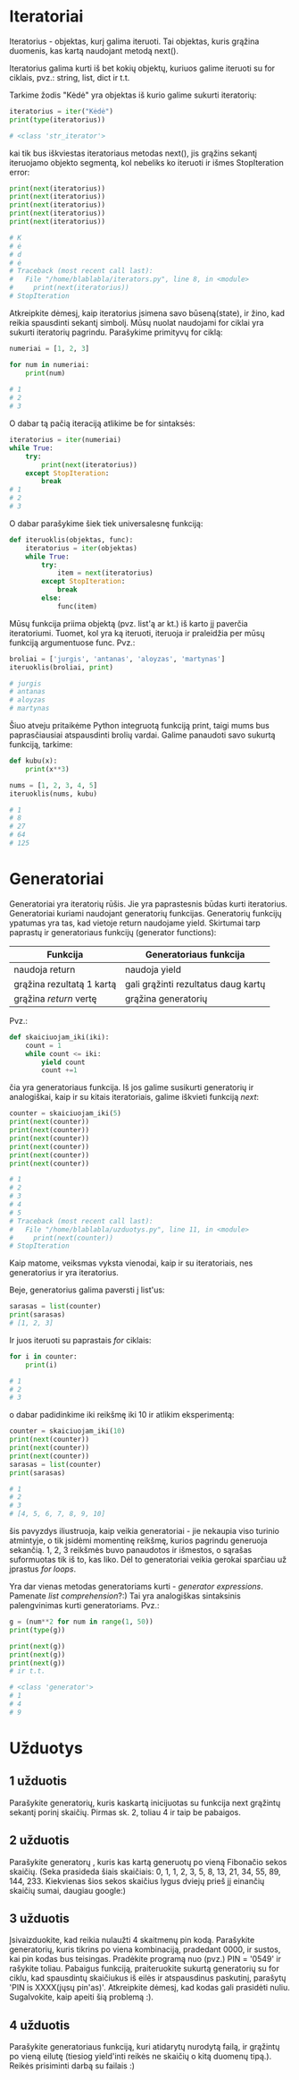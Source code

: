 # Iteratoriai
Iteratorius - objektas, kurį galima iteruoti. Tai objektas, kuris grąžina duomenis, kas kartą naudojant metodą next().

Iteratorius galima kurti iš bet kokių objektų, kuriuos galime iteruoti su for ciklais, pvz.: string, list, dict ir t.t.

Tarkime žodis "Kėdė" yra objektas iš kurio galime sukurti iteratorių:
```python
iteratorius = iter("Kėdė")
print(type(iteratorius))

# <class 'str_iterator'>
```
kai tik bus iškviestas iteratoriaus metodas next(), jis grąžins sekantį iteruojamo objekto segmentą, kol nebeliks ko iteruoti ir išmes StopIteration error:
```python
print(next(iteratorius))
print(next(iteratorius))
print(next(iteratorius))
print(next(iteratorius))
print(next(iteratorius))

# K
# ė
# d
# ė
# Traceback (most recent call last):
#   File "/home/blablabla/iterators.py", line 8, in <module>
#     print(next(iteratorius))
# StopIteration
```
Atkreipkite dėmesį, kaip iteratorius įsimena savo būseną(state), ir žino, kad reikia spausdinti sekantį simbolį. Mūsų nuolat naudojami for ciklai yra sukurti iteratorių pagrindu. Parašykime primityvų for ciklą:
```python
numeriai = [1, 2, 3]

for num in numeriai:
    print(num)
    
# 1
# 2
# 3
```
O dabar tą pačią iteraciją atlikime be for sintaksės:
```python
iteratorius = iter(numeriai)
while True:
    try:
        print(next(iteratorius))
    except StopIteration:
        break
# 1
# 2
# 3
```
O dabar parašykime šiek tiek universalesnę funkciją:
```python
def iteruoklis(objektas, func):
    iteratorius = iter(objektas)
    while True:
        try:
            item = next(iteratorius)
        except StopIteration:
            break
        else:
            func(item)
```
Mūsų funkcija priima objektą (pvz. list'ą ar kt.) iš karto jį paverčia iteratoriumi. Tuomet, kol yra ką iteruoti, iteruoja ir praleidžia per mūsų funkciją argumentuose func. Pvz.:
```python
broliai = ['jurgis', 'antanas', 'aloyzas', 'martynas']
iteruoklis(broliai, print)

# jurgis
# antanas
# aloyzas
# martynas
```
Šiuo atveju pritaikėme Python integruotą funkciją print, taigi mums bus paprasčiausiai atspausdinti brolių vardai. Galime panaudoti savo sukurtą funkciją, tarkime:
```python
def kubu(x):
    print(x**3)

nums = [1, 2, 3, 4, 5]
iteruoklis(nums, kubu)

# 1
# 8
# 27
# 64
# 125
```

# Generatoriai

Generatoriai yra iteratorių rūšis. Jie yra paprastesnis būdas kurti iteratorius. Generatoriai kuriami naudojant generatorių funkcijas. Generatorių funkcijų ypatumas yra tas, kad vietoje return naudojame yield.
Skirtumai tarp paprastų ir generatoriaus funkcijų (generator functions):

| Funkcija                  | Generatoriaus funkcija              |
|---------------------------|-------------------------------------|
| naudoja return            | naudoja yield                       |
| grąžina rezultatą 1 kartą | gali grąžinti rezultatus daug kartų |
| grąžina *return* vertę    | grąžina generatorių                 |

Pvz.:

```python
def skaiciuojam_iki(iki):
    count = 1
    while count <= iki:
        yield count
        count +=1
```

čia yra generatoriaus funkcija. Iš jos galime susikurti generatorių ir analogiškai, 
kaip ir su kitais iteratoriais, galime iškvieti funkciją *next*:

```python
counter = skaiciuojam_iki(5)
print(next(counter))
print(next(counter))
print(next(counter))
print(next(counter))
print(next(counter))
print(next(counter))

# 1
# 2
# 3
# 4
# 5
# Traceback (most recent call last):
#   File "/home/blablabla/uzduotys.py", line 11, in <module>
#     print(next(counter))
# StopIteration
```
Kaip matome, veiksmas vyksta vienodai, kaip ir su iteratoriais, 
nes generatorius ir yra iteratorius.

Beje, generatorius galima paversti į list'us:

```python
sarasas = list(counter)
print(sarasas)
# [1, 2, 3]
```

Ir juos iteruoti su paprastais *for* ciklais:

```python
for i in counter:
    print(i)

# 1
# 2
# 3
```

o dabar padidinkime iki reikšmę iki 10 ir atlikim eksperimentą:

```python
counter = skaiciuojam_iki(10)
print(next(counter))
print(next(counter))
print(next(counter))
sarasas = list(counter)
print(sarasas)

# 1
# 2
# 3
# [4, 5, 6, 7, 8, 9, 10]
```

šis pavyzdys iliustruoja, kaip veikia generatoriai - jie nekaupia viso turinio atmintyje,
o tik įsidėmi momentinę reikšmę, kurios pagrindu generuoja sekančią. 1, 2, 3 reikšmės buvo 
panaudotos ir išmestos, o sąrašas suformuotas tik iš to, kas liko. Dėl to generatoriai 
veikia gerokai sparčiau už įprastus *for loops*.

Yra dar vienas metodas generatoriams kurti - *generator expressions*. 
Pamenate *list comprehension*?:) Tai yra analogiškas sintaksinis palengvinimas
kurti generatoriams. Pvz.:

```python
g = (num**2 for num in range(1, 50))
print(type(g))

print(next(g))
print(next(g))
print(next(g))
# ir t.t.

# <class 'generator'>
# 1
# 4
# 9
```
# Užduotys
## 1 užduotis
Parašykite generatorių, kuris kaskartą inicijuotas su funkcija next grąžintų sekantį porinį skaičių. Pirmas sk. 2, toliau 4 ir taip be pabaigos.
## 2 užduotis
Parašykite generatorų , kuris kas kartą generuotų po vieną Fibonačio sekos skaičių. (Seka prasideda šiais skaičiais: 0, 1, 1, 2, 3, 5, 8, 13, 21, 34, 55, 89, 144, 233. Kiekvienas šios sekos skaičius lygus dviejų prieš jį einančių skaičių sumai, daugiau google:)
## 3 užduotis
Įsivaizduokite, kad reikia nulaužti 4 skaitmenų pin kodą. Parašykite generatorių, kuris tikrins po viena kombinaciją, pradedant 0000, ir sustos, kai pin kodas bus teisingas. Pradėkite programą nuo (pvz.) PIN = '0549' ir rašykite toliau. Pabaigus funkciją, praiteruokite sukurtą generatorių su for ciklu, kad spausdintų skaičiukus iš eilės ir atspausdinus paskutinį, parašytų 'PIN is XXXX(jųsų pin'as)'. Atkreipkite dėmesį, kad kodas gali prasidėti nuliu. Sugalvokite, kaip apeiti šią problemą :).
## 4 užduotis
Parašykite generatoriaus funkciją, kuri atidarytų nurodytą failą, ir grąžintų po vieną eilutę (tiesiog yield'inti reikės ne skaičių o kitą duomenų tipą.). Reikės prisiminti darbą su failais :)
